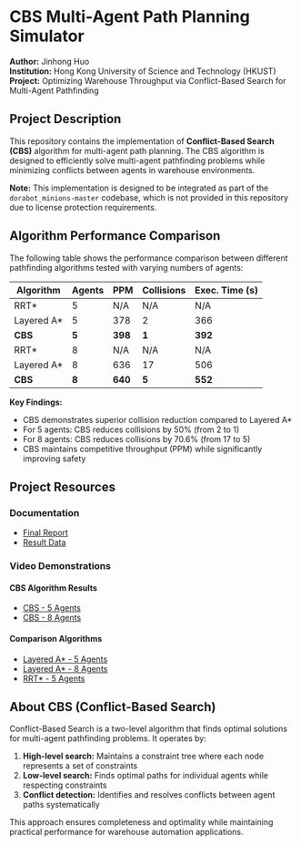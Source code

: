 # CBS Multi-Agent Path Planning Simulator

**Author:** Jinhong Huo  
**Institution:** Hong Kong University of Science and Technology (HKUST)  
**Project:** Optimizing Warehouse Throughput via Conflict-Based Search for Multi-Agent Pathfinding

## Project Description

This repository contains the implementation of **Conflict-Based Search (CBS)** algorithm for multi-agent path planning. The CBS algorithm is designed to efficiently solve multi-agent pathfinding problems while minimizing conflicts between agents in warehouse environments.

**Note:** This implementation is designed to be integrated as part of the `dorabot_minions-master` codebase, which is not provided in this repository due to license protection requirements.

## Algorithm Performance Comparison

The following table shows the performance comparison between different pathfinding algorithms tested with varying numbers of agents:

| Algorithm   | Agents | PPM | Collisions | Exec. Time (s) |
|-------------|--------|-----|------------|----------------|
| RRT*        | 5      | N/A | N/A        | N/A            |
| Layered A*  | 5      | 378 | 2          | 366            |
| **CBS**     | **5**  | **398** | **1**  | **392**        |
| RRT*        | 8      | N/A | N/A        | N/A            |
| Layered A*  | 8      | 636 | 17         | 506            |
| **CBS**     | **8**  | **640** | **5**  | **552**        |

**Key Findings:**
- CBS demonstrates superior collision reduction compared to Layered A*
- For 5 agents: CBS reduces collisions by 50% (from 2 to 1)
- For 8 agents: CBS reduces collisions by 70.6% (from 17 to 5)
- CBS maintains competitive throughput (PPM) while significantly improving safety

## Project Resources

### Documentation
- [Final Report](https://github.com/buckyhuo/CBS-Multi-Agent-Path-Planning-Simulator/blob/main/paperwork/cbs%20final%20report.pdf)
- [Result Data](https://github.com/buckyhuo/CBS-Multi-Agent-Path-Planning-Simulator/blob/main/paperwork/result_comparison.csv)

### Video Demonstrations

#### CBS Algorithm Results
- [CBS - 5 Agents](https://github.com/buckyhuo/CBS-Multi-Agent-Path-Planning-Simulator/blob/main/video_results/cbs_5.mov)
- [CBS - 8 Agents](https://github.com/buckyhuo/CBS-Multi-Agent-Path-Planning-Simulator/blob/main/video_results/cbs_8.mov)

#### Comparison Algorithms
- [Layered A* - 5 Agents](https://github.com/buckyhuo/CBS-Multi-Agent-Path-Planning-Simulator/blob/main/video_results/la_5.mov)
- [Layered A* - 8 Agents](https://github.com/buckyhuo/CBS-Multi-Agent-Path-Planning-Simulator/blob/main/video_results/la_8.mov)
- [RRT* - 5 Agents](https://github.com/buckyhuo/CBS-Multi-Agent-Path-Planning-Simulator/blob/main/video_results/rtt_5.mov)

## About CBS (Conflict-Based Search)

Conflict-Based Search is a two-level algorithm that finds optimal solutions for multi-agent pathfinding problems. It operates by:

1. **High-level search:** Maintains a constraint tree where each node represents a set of constraints
2. **Low-level search:** Finds optimal paths for individual agents while respecting constraints
3. **Conflict detection:** Identifies and resolves conflicts between agent paths systematically

This approach ensures completeness and optimality while maintaining practical performance for warehouse automation applications.
